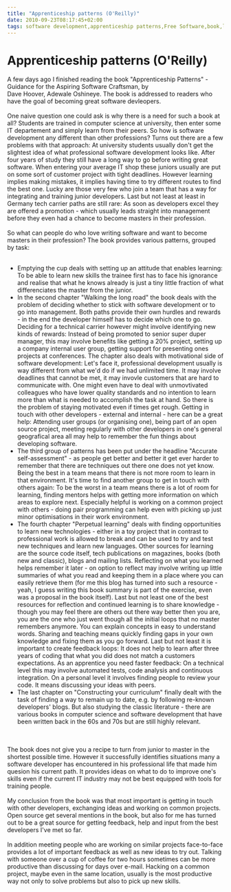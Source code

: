 ```yaml
---
title: "Apprenticeship patterns (O'Reilly)"
date: 2010-09-23T08:17:45+02:00
tags: software development,apprenticeship patterns,Free Software,book,learning,Hacking,
---
```


# Apprenticeship patterns (O'Reilly)


A few days ago I finished reading the book "Apprenticeship Patterns" - Guidance for the Aspiring Software Craftsman, 
by<br>Dave Hoover, Adewale Oshineye. The book is addressed to readers who have the goal of becoming great software 
devleopers.<br><br>One naive question one could ask is why there is a need for such a book at all? Students are trained 
in computer science at university, then enter some IT departement and simply learn from their peers. So how is software 
development any different than other professions? Turns out there are a few problems with that approach: At university 
students usually don't get the slightest idea of what professional software development looks like. After four years of 
study they still have a long way to go before writing great software. When entering your average IT shop these juniors 
usually are put on some sort of customer project with tight deadlines. However learning implies making mistakes, it 
implies having time to try different routes to find the best one. Lucky are those very few who join a team that has a 
way for integrating and training junior developers. Last but not least at least in Germany tech carrier paths are still 
rare: As soon as developers excel they are offered a promotion - which usually leads straight into management before 
they even had a chance to become masters in their profession.<br><br>So what can people do who love writing software 
and want to become masters in their profession? The book provides various patterns, grouped by task: 
<br><ul><br><li>Emptying the cup deals with setting up an attitude that enables learning: To be able to learn new 
skills the trainee first has to face his ignorance and realise that what he knows already is just a tiny little 
fraction of what differenciates the master from the junior.<br><li>In the second chapter "Walking the long road" the 
book deals with the problem of deciding whether to stick with software development or to go into management. Both paths 
provide their own hurdles and rewards - in the end the developer himself has to decide which one to go. Deciding for a 
technical carrier however might involve identifying new kinds of rewards: Instead of being promoted to senior super 
duper manager, this may involve benefits like getting a 20% project, setting up a company internal user group, getting 
support for presenting ones projects at conferences. The chapter also deals with motivational side of software 
development: Let's face it, professional development usually is way different from what we'd do if we had unlimited 
time. It may involve deadlines that cannot be met, it may invovle customers that are hard to communicate with. One 
might even have to deal with unmovtivated colleagues who have lower quality standards and no intention to learn more 
than what is needed to accomplish the task at hand. So there is the problem of staying  motivated even if times get 
rough. Getting in touch with other developers - external and internal - here can be a great help: Attending user groups 
(or organising one), being part of an open source project, meeting regularly with other developers in one's general 
geografical area all may help to remember the fun things about developing software.<br><li>The third group of patterns 
has been put under the headline "Accurate self-assessment" - as people get better and better it get ever harder to 
remember that there are techniques out there one does not yet know. Being the best in a team means that there is not 
more room to learn in that environment. It's time to find another group to get in touch with others again: To be the 
worst in a team means there is a lot of room for learning, finding mentors helps with getting more information on which 
areas to explore next. Especially helpful is working on a common project with others - doing pair programming can help 
even with picking up just minor optimisations in their work environment.<br><li>The fourth chapter "Perpetual learning" 
deals with finding opportunities to learn new technologies - either in a toy project that in contrast to professional 
work is allowed to break and can be used to try and test new techniques and learn new languages. Other sources for 
learning are the source code itself, tech publications on magazines, books (both new and classic), blogs and mailing 
lists. Reflecting on what you learned helps remember it later - on option to reflect may involve writing up little 
summaries of what you read and keeping them in a place where you can easily retrieve them (for me this blog has turned 
into such a resource - yeah, I guess writing this book summary is part of the exercise, even was a proposal in the book 
itself). Last but not least one of the best resources for reflection and continued learning is to share knowledge - 
though you may feel there are others out there way better then you are, you are the one who just went though all the 
initial loops that no master remembers anymore. You can explain concepts in easy to understand words. Sharing and 
teaching means quickly finding gaps in your own knowledge and fixing them as you go forward. Last but not least it is 
important to create feedback loops: It does not help to learn after three years of coding that what you did does not 
match a customers expectations. As an apprentice you need faster feedback: On a technical level this may involve 
automated tests, code analysis and continuous integration. On a personal level it involves finding people to review 
your code. It means discussing your ideas with peers.<br><li>The last chapter on "Constructing your curriculum" finally 
dealt with the task of finding a way to remain up to date, e.g. by following re-known developers' blogs. But also 
studying the classic literature - there are various books in computer science and software development that have been 
written back in the 60s and 70s but are still highly relevant.<br></ul><br><br>The book does not give you a recipe to 
turn from junior to master in the shortest possible time. However it successfully identifies situations many a software 
developer has encountered in his professional life that made him quesion his current path. It provides ideas on what to 
do to improve one's skills even if the current IT industry may not be best equipped with tools for training 
people.<br><br>My conclusion from the book was that most important is getting in touch with other developers, 
exchanging ideas and working on common projects. Open source get several mentions in the book, but also for me has 
turned out to be a great source for getting feedback, help and input from the best developers I've met so 
far.<br><br>In addition meeting people who are working on similar projects face-to-face provides a lot of important 
feedback as well as new ideas to try out. Talking with someone over a cup of coffee for two hours sometimes can be more 
productive than discussing for days over e-mail. Hacking on a common project, maybe even in the same location, usually 
is the most productive way not only to solve problems but also to pick up new skills.<br>
